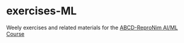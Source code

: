 # exercises-ML
Weely exercises and related materials for the [ABCD-ReproNim AI/ML Course](https://www.abcd-repronim.org/)
